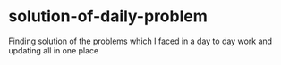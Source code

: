 # solution-of-daily-problem
Finding solution of the problems which I faced in a day to day work and updating all in one place

